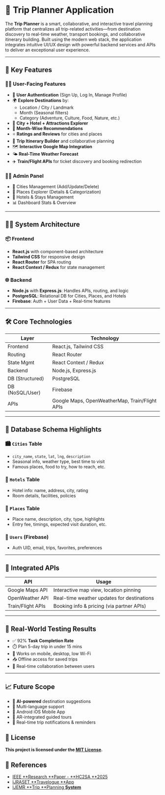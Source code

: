 # 🧭 Trip Planner Application

The **Trip Planner** is a smart, collaborative, and interactive travel planning platform that centralizes all trip-related activities—from destination discovery to real-time weather, transport bookings, and collaborative itinerary building. Built using the modern web stack, the application integrates intuitive UI/UX design with powerful backend services and APIs to deliver an exceptional user experience.

---

## 🌟 Key Features

### 🧑‍💻 User-Facing Features

- 🔐 **User Authentication** (Sign Up, Log In, Manage Profile)
- 🌍 **Explore Destinations** by:
  - Location / City / Landmark
  - Month (Seasonal filters)
  - Category (Adventure, Culture, Food, Nature, etc.)
- 🏨 **City + Hotel + Attractions Explorer**
- 📅 **Month-Wise Recommendations**
- ⭐ **Ratings and Reviews** for cities and places
- 🧳 **Trip Itinerary Builder** and collaborative planning
- 🗺️ **Interactive Google Map Integration**
- 🌤️ **Real-Time Weather Forecast**
- ✈️ **Train/Flight APIs** for ticket discovery and booking redirection

### 🧑‍💼 Admin Panel

- 📌 Cities Management (Add/Update/Delete)
- 🗽 Places Explorer (Details & Categorization)
- 🏨 Hotels & Stays Management
- 📊 Dashboard Stats & Overview

---

## 🧑‍🔧 System Architecture

### 📦 Frontend

- **React.js** with component-based architecture
- **Tailwind CSS** for responsive design
- **React Router** for SPA routing
- **React Context / Redux** for state management

### 🌐 Backend

- **Node.js** with **Express.js**: Handles APIs, routing, and logic
- **PostgreSQL**: Relational DB for Cities, Places, and Hotels
- **Firebase**: Auth + User Data + Real-time features

---

## 🛠️ Core Technologies

| Layer           | Technology                                     |
| --------------- | ---------------------------------------------- |
| Frontend        | React.js, Tailwind CSS                         |
| Routing         | React Router                                   |
| State Mgmt      | React Context / Redux                          |
| Backend         | Node.js, Express.js                            |
| DB (Structured) | PostgreSQL                                     |
| DB (NoSQL/User) | Firebase                                       |
| APIs            | Google Maps, OpenWeatherMap, Train/Flight APIs |

---

## 🧱 Database Schema Highlights

### 🏙️ `Cities` Table

- `city_name`, `state`, `lat`, `lng`, `description`
- Seasonal info, weather type, best time to visit
- Famous places, food to try, how to reach, etc.

### 🏨 `Hotels` Table

- Hotel info: name, address, city, rating
- Room details, facilities, policies

### 🗽 `Places` Table

- Place name, description, city, type, highlights
- Entry fee, timings, expected visit duration, etc.

### 👤 `Users` (Firebase)

- Auth UID, email, trips, favorites, preferences

---

## 🔌 Integrated APIs

| API               | Usage                                      |
| ----------------- | ------------------------------------------ |
| Google Maps API   | Interactive map view, location pinning     |
| OpenWeather API   | Real-time weather updates for destinations |
| Train/Flight APIs | Booking info & pricing (via partner APIs)  |

---

## 🧪 Real-World Testing Results

- ✅ 92% **Task Completion Rate**
- ⏱️ Plan 5-day trip in under 15 mins
- 📶 Works on mobile, desktop, low Wi-Fi
- 📥 Offline access for saved trips
- 🤝 Real-time collaboration between users

---


## 📈 Future Scope

* **🧠** **AI-powered** destination suggestions
* 🔄 Multi-language support
* 📱 Android iOS Mobile App
* 🧭 AR-integrated guided tours
* 🔔 Real-time trip notifications & reminders

## 📜 **License**

**This project is licensed under the [MIT **License**]().**


## 🔗 **References**

* [IEEE **Research **Paper - **HC2SA **2025](https://ieeexplore.ieee.org/document/XXXX)
* [IJRASET **Travelogue **App](https://www.ijraset.com/research-paper/travelogue-a-travel-application-using-mern)
* [IJEMR **Trip **Planning **System**](https://ijemr.vandanapublications.com/index.php/j/article/view/899)
